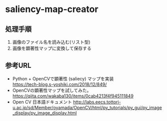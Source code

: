 # saliency-map-creator
## 処理手順
1. 画像のファイル名を読み込む(リスト型)
2. 画像を顕著性マップに変換して保存する

## 参考URL
- Python + OpenCVで顕著性 (saliecy) マップを実装  
https://tech-blog.s-yoshiki.com/2018/12/849/  
- OpenCVの顕著性マップを試してみた。  
https://qiita.com/wakaba130/items/0cab4213f4f945111849  
- Open CV 日本語ドキュメント
http://labs.eecs.tottori-u.ac.jp/sd/Member/oyamada/OpenCV/html/py_tutorials/py_gui/py_image_display/py_image_display.html  